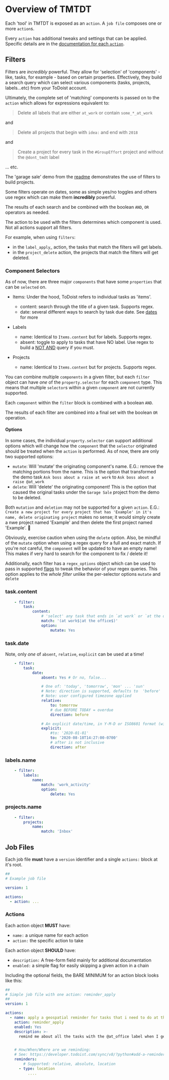 # Overview of TMTDT

Each 'tool' in TMTDT is exposed as an `action`.
A `job file` composes one or more `action`s.

Every `action` has additional tweaks and settings that can be applied.
Specific details are in the [documentation for each `action`](actions).


## Filters

Filters are _incredibly_ powerful. They allow for 'selection' of 'components' - like, tasks, for example - based on
certain properties. Effectively, they build a search query which can select various components
(tasks, projects, labels...etc) from your ToDoist account.

Ultimately, the complete set of 'matching' components is passed on to the `action` which allows for expressions
equivalent to:
 
 
> Delete all labels that are either `at_work` or contain `some_*_at_work`

and

> Delete all projects that begin with `idea:` and end with `2018`

and

> Create a project for every task in the `#GroupEffort` project and without the `@dont_tmdt` label

... etc.
 
 
The 'garage sale' demo from the [readme](../readme.md) demonstrates the use of filters to build projects. 
 
Some filters operate on dates, some as simple yes/no toggles and others use regex which can make them
 **incredibly** powerful.

The results of each search and be combined with the boolean `AND`, `OR` operators as needed. 

The action to be used with the filters determines which component is used. Not all actions support all filters.

For example, when using `filters`:
 - in the `label_apply`_ action, the tasks that match the filters will get labels.
 - in the `project_delete` action, the projects that match the filters will get deleted.
 


### Component Selectors

As of now, there are three major `components` that have some `properties` that can be `selected` on.


- Items: Under the hood, ToDoist refers to individual tasks as 'items'.
  - content: search through the title of a given task. Supports regex.
  - date: several different ways to search by task due date. See [dates](#markdown-header-dates) for more

- Labels
  - name: Identical to `Items.content` but for labels. Supports regex.
  - absent: toggle to apply to tasks that have NO label. Use regex to build a [NOT AND](https://stackoverflow.com/questions/7548787/regex-for-and-not-operation) query if you must.

- Projects
  - name: Identical to `Items.content` but for projects. Supports regex.


You can combine multiple `components` in a given filter, but each `filter` object can have *one* of 
the `property.selector` for each `component` type. This means that multiple `selector`s within a 
given `component` are not currently supported. 

Each `component` within the `filter` block is combined with a boolean `AND`. 

The results of each filter are combined into a final set with the boolean `OR` operation.


#### Options

In some cases, the individual `property.selector` can support additional options which will change how the `component` 
that the `selector` originated should be treated when the `action` is performed. 
As of now, there are only two supported options: 

- `mutate`: Will 'mutate' the originating component's name. E.G.: remove the matching portions from the name. This is
    the option that transformed the demo task `Ask boss about a raise at work` to `Ask boss about a raise @at_work` 
- `delete`: Will 'delete' the originating component! This is the option that caused the original tasks under 
    the `Garage Sale` project from the demo to be deleted.

Both `mutation` and `deletion` may not be supported for a given `action`. E.G.: 
    `Create a new project for every project that has 'Example' in it's name, delete originating project` makes no sense; 
    it would simply create a nwe project named 'Example' and then delete the first project named 'Example'. 🤷

Obviously, exercise caution when using the `delete` option. Also, be mindful of the `mutate` option when using a regex
query for a full and exact match. If you're not careful, the `component` will be updated to have an empty name!
This makes if very hard to search for the component to fix / delete it! 

Additionally, each filter has a `regex_options` object which can be used to pass in supported
[flags](https://docs.python.org/3/library/re.html#re.A) to tweak the behavior of your regex queries. This option applies
to the _whole filter_ unlike the per-selector options `mutate` and `delete`


### task.content


```yaml
    - filter:
        task:
            content:
                # 'select' any task that ends in `at work` or `at the office`
                match: '(at work$|at the office$)'
                option:
                    mutate: Yes
```


### task.date

Note, only *one* of `absent`, `relative`, `explicit` can be used at a time!

```yaml
    - filter:
        task:
            date:
                absent: Yes # Or no, false...

                # One of: 'today', 'tomorrow', 'mon' ... 'sun'
                # Note: direction is supported, defaults to  'before'
                # Note: user configured timezone applied
                relative:
                    to: tomorrow
                    # due BEFORE TODAY = overdue
                    direction: before

                # An explicit date/time, in Y-M-D or ISO8601 format (with no microseconds)
                explicit:
                    #to: '2020-01-01'
                    to: '2020-08-18T14:27:00-0700'
                    # after is not inclusive
                    direction: after
```


### labels.name

```yaml
    - filter:
        labels:
            name:
                match: 'work_activity'
                option:
                    delete: Yes
```

### projects.name

```yaml
    - filter:
        projects:
            name:
                match: 'Inbox'

```


## Job Files

Each job file **must** have a `version` identifier and a single `actions:` block at it's root.

```yaml
##
# Example job file

version: 1

actions:
  - action: ...

```

### Actions


Each action object **MUST** have:
- `name:` a unique name for each action
- `action:` the specific action to take

Each action object **SHOULD** have:
- `description:` A free-form field mainly for additional documentation
- `enabled:` a simple flag for easily skipping a given action in a chain

Including the optional fields, the BARE MINIMUM for an action block looks like this:

```yaml
##
# Simple job file with one action: reminder_apply
##
version: 1

actions:
  - name: apply a geospatial reminder for tasks that i need to do at the office
    action: reminder_apply
    enabled: Yes
    description: >-
      remind me about all the tasks with the @at_office label when I get to the office


    # How/When/Where are we reminding:
    # See: https://developer.todoist.com/sync/v8/?python#add-a-reminder
    reminders:
        # Supported: relative, absolute, location
      - type: location
          ....
```
